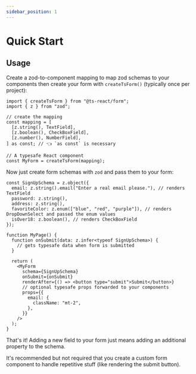 ```yaml
---
sidebar_position: 1
---
```


# Quick Start

## Usage

Create a zod-to-component mapping to map zod schemas to your components then create your form with `createTsForm()` (typically once per project):

```tsx
import { createTsForm } from "@ts-react/form";
import { z } from "zod";

// create the mapping
const mapping = [
  [z.string(), TextField],
  [z.boolean(), CheckBoxField],
  [z.number(), NumberField],
] as const; // 👈 `as const` is necessary

// A typesafe React component
const MyForm = createTsForm(mapping);
```

Now just create form schemas with `zod` and pass them to your form:

```tsx
const SignUpSchema = z.object({
  email: z.string().email("Enter a real email please."), // renders TextField
  password: z.string(),
  address: z.string(),
  favoriteColor: z.enum(["blue", "red", "purple"]), // renders DropDownSelect and passed the enum values
  isOver18: z.boolean(), // renders CheckBoxField
});

function MyPage() {
  function onSubmit(data: z.infer<typeof SignUpSchema>) {
    // gets typesafe data when form is submitted
  }

  return (
    <MyForm
      schema={SignUpSchema}
      onSubmit={onSubmit}
      renderAfter={() => <button type="submit">Submit</button>}
      // optional typesafe props forwarded to your components
      props={{
        email: {
          className: "mt-2",
        },
      }}
    />
  );
}
```

That's it! Adding a new field to your form just means adding an additional property to the schema.

It's recommended but not required that you create a custom form component to handle repetitive stuff (like rendering the submit button).
